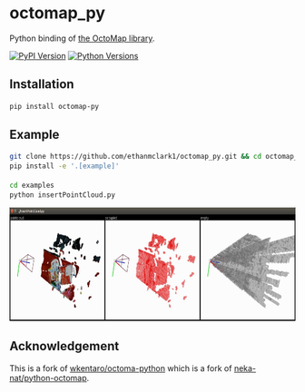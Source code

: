 # octomap_py

Python binding of [the OctoMap library](https://github.com/OctoMap/octomap).

[![PyPI Version](https://img.shields.io/pypi/v/octomap_py.svg)](https://pypi.python.org/pypi/octomap_py)
[![Python Versions](https://img.shields.io/pypi/pyversions/octomap_py.svg)](https://pypi.org/project/octomap_py)

## Installation

```bash
pip install octomap-py
```

## Example

```bash
git clone https://github.com/ethanmclark1/octomap_py.git && cd octomap_py
pip install -e '.[example]'

cd examples
python insertPointCloud.py
```

<img src="examples/.readme/insertPointCloud.jpg" height="200px" />

## Acknowledgement

This is a fork of [wkentaro/octoma-python](https://github.com/wkentaro/octomap_py) which is a fork of [neka-nat/python-octomap](https://github.com/neka-nat/python-octomap).
